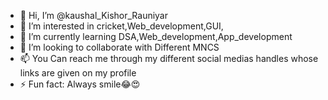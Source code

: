 - 👋 Hi, I’m @kaushal_Kishor_Rauniyar
- 👀 I’m interested in cricket,Web_development,GUI,
- 🌱 I’m currently learning DSA,Web_development,App_development
- 💞️ I’m looking to collaborate with Different MNCS
- 📫 You Can reach me through my different social medias handles whose links are given on my profile
- ⚡ Fun fact: Always smile😂😍

<!---
kaushalxluciferr/kaushalxluciferr is a ✨ special ✨ repository because its `README.md` (this file) appears on your GitHub profile.
You can click the Preview link to take a look at your changes.
--->
